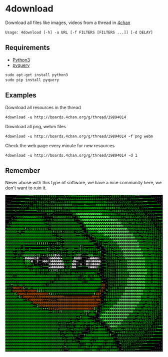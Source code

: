 # 4download
Download all files like images, videos from a thread in [4chan](http://www.4chan.org/)

    Usage: 4download [-h] -u URL [-f FILTERS [FILTERS ...]] [-d DELAY]

## Requirements

  + [Python3](https://www.python.org/download/releases/3.0/)
  + [pyquery](https://pypi.python.org/pypi/pyquery)

```
sudo apt-get install python3
sudo pip install pyquery
```

## Examples

Download all resources in the thread

    4download -u http://boards.4chan.org/g/thread/39894014

Download all png, webm files

    4download -u http://boards.4chan.org/g/thread/39894014 -f png webm

Check the web page every minute for new resources

    4download -u http://boards.4chan.org/g/thread/39894014 -d 1

## Remember

Never abuse with this type of software, we have a nice community here, we don't want to ruin it.

![Pepe](pepe.gif)
